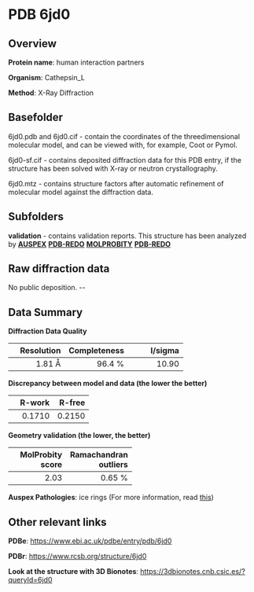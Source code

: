 # PDB 6jd0

## Overview

**Protein name**: human interaction partners

**Organism**: Cathepsin_L

**Method**: X-Ray Diffraction

## Basefolder

6jd0.pdb and 6jd0.cif - contain the coordinates of the threedimensional molecular model, and can be viewed with, for example, Coot or Pymol.

6jd0-sf.cif - contains deposited diffraction data for this PDB entry, if the structure has been solved with X-ray or neutron crystallography.

6jd0.mtz - contains structure factors after automatic refinement of molecular model against the diffraction data.

## Subfolders





**validation** - contains validation reports. This structure has been analyzed by [**AUSPEX**](https://github.com/thorn-lab/coronavirus_structural_task_force/tree/master/pdb/human_interaction_partners/Cathepsin_L/6jd0/validation/auspex) [**PDB-REDO**](https://github.com/thorn-lab/coronavirus_structural_task_force/tree/master/pdb/human_interaction_partners/Cathepsin_L/6jd0/validation/pdb-redo) [**MOLPROBITY**](https://github.com/thorn-lab/coronavirus_structural_task_force/tree/master/pdb/human_interaction_partners/Cathepsin_L/6jd0/validation/molprobity) [**PDB-REDO**](https://github.com/thorn-lab/coronavirus_structural_task_force/blob/master/pdb/human_interaction_partners/Cathepsin_L/6jd0/validation/Xtriage_output.log) 

## Raw diffraction data

No public deposition. --<br> 

## Data Summary
**Diffraction Data Quality**

|   | Resolution | Completeness| I/sigma |
|---|-------------:|----------------:|--------------:|
|   |1.81 Å|96.4  %|<img width=50/>10.90|

**Discrepancy between model and data (the lower the better)**

|   | **R-work**| **R-free**   
|---|-------------:|----------------:|           
||  0.1710|  0.2150|

**Geometry validation (the lower, the better)**

|   |**MolProbity<br>score**| **Ramachandran<br>outliers** 
|---|-------------:|----------------:|
||  2.03|  0.65 %|

**Auspex Pathologies**: ice rings (For more information, read [this](https://github.com/thorn-lab/coronavirus_structural_task_force/blob/master/pdb/human_interaction_partners/Cathepsin_L/6jd0/validation/auspex/6jd0_auspex_comments.txt))

 



## Other relevant links 
**PDBe**:  https://www.ebi.ac.uk/pdbe/entry/pdb/6jd0
 
**PDBr**: https://www.rcsb.org/structure/6jd0 

**Look at the structure with 3D Bionotes**: https://3dbionotes.cnb.csic.es/?queryId=6jd0

